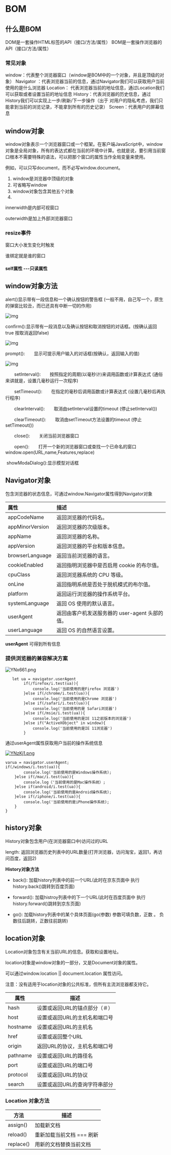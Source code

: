 # BOM

## 什么是BOM

DOM是一套操作HTML标签的API（接口/方法/属性）
BOM是一套操作浏览器的API（接口/方法/属性）

### 常见对象

window：代表整个浏览器窗口（window是BOM中的一个对象，并且是顶级的对象）
 Navigator ：代表浏览器当前的信息，通过Navigator我们可以获取用户当前使用的是什么浏览器
 Location： 代表浏览器当前的地址信息，通过Location我们可以获取或者设置当前的地址信息
 History：代表浏览器的历史信息，通过History我们可以实现上一步/刷新/下一步操作（出于
 对用户的隐私考虑，我们只能拿到当前的浏览记录，不能拿到所有的历史记录）
 Screen：代表用户的屏幕信息

## window对象

window对象表示一个浏览器窗口或一个框架。在客户端JavaScript中，window对象是全局对象，所有的表达式都在当前的环境中计算。也就是说，要引用当前窗口根本不需要特殊的语法，可以把那个窗口的属性当作全局变量来使用。

例如，可以只写document，而不必写window.document。

1. window是浏览器中顶级的对象
2. 可省略写window
3. window对象包含其他五个对象
4. 

innerwidth是内部可视窗口

outerwidth是加上外部浏览器窗口

### resize事件

窗口大小发生变化时触发

谁绑定就是谁的窗口

#### self属性 ---只读属性

## window对象方法

alert()显示带有一段信息和一个确认按钮的警告框 (一般不用，自己写一个，原生的弹窗比较丑，而已还具有中断一切的作用)  

![img](https://img2018.cnblogs.com/blog/1609428/201903/1609428-20190302223511104-1372756850.png)

confirm():显示带有一段消息以及确认按钮和取消按钮的对话框。(按确认返回 true 按取消返回false)

![img](https://img2018.cnblogs.com/blog/1609428/201903/1609428-20190302223852302-1542549863.png)

prompt():　　显示可提示用户输入的对话框(按确认，返回输入的值)

![img](https://img2018.cnblogs.com/blog/1609428/201903/1609428-20190307085937425-1969469458.png)

　　setInterval():　　按照指定的周期(以毫秒计)来调用函数或计算表达式  (通俗来讲就是，设置几毫秒运行一次程序)

　　setTimeout():　　在指定的毫秒后调用函数或计算表达式  (设置几毫秒后再执行程序)

　　clearInterval():　　取消由setInterval设置的timeout  (停止setInterval())

　　clearTimeout():　　取消由setTimeout方法设置的timeout  (停止setTimeout())

　　close():　　关闭当前浏览器窗口

　　open():　　打开一个新的浏览器窗口或查找一个已命名的窗口 window.open(URL,name,Features,replace)

​	showModaDialog():显示模型对话框



## Navigator对象

包含浏览器的状态信息，可通过window.Navigator属性得到Navigator对象

| 属性                                                         | 描述                                           |
| :----------------------------------------------------------- | :--------------------------------------------- |
| appCodeName | 返回浏览器的代码名。                           |
| appMinorVersion | 返回浏览器的次级版本。                         |
| appName| 返回浏览器的名称。                             |
| appVersion | 返回浏览器的平台和版本信息。                   |
| browserLanguage| 返回当前浏览器的语言。                         |
| cookieEnabled | 返回指明浏览器中是否启用 cookie 的布尔值。     |
| cpuClass | 返回浏览器系统的 CPU 等级。                    |
| onLine| 返回指明系统是否处于脱机模式的布尔值。         |
| platform | 返回运行浏览器的操作系统平台。                 |
| systemLanguage | 返回 OS 使用的默认语言。                       |
| userAgent | 返回由客户机发送服务器的 user-agent 头部的值。 |
| userLanguage | 返回 OS 的自然语言设置。                       |

**userAgent** 可得到所有信息

### 提供浏览器的兼容解决方案

![YNx661.png](https://s1.ax1x.com/2020/05/12/YNx661.png)

```
   let ua = navigator.userAgent
        if(/firefox/i.test(ua)){
            console.log('当前使用的是Firefox 浏览器')
        }else if(/chrome/i.test(ua)){
            console.log('当前使用的是Chrome 浏览器')
        }else if(/safari/i.test(ua)){
            console.log('当前使用的是 Safari浏览器')
        }else if(/msie/i.test(ua)){
            console.log('当前使用的是IE 11之前版本的浏览器')
        }else if("ActiveXObject" in window){
            console.log('当前使用的是IE 11浏览器')
        }
```



通过userAgent属性获取用户当前的操作系统信息

[![YNzKj1.png](https://s1.ax1x.com/2020/05/12/YNzKj1.png)](https://imgchr.com/i/YNzKj1)

```
varua = navigator.userAgent;
if(/windows/i.test(ua)){
		console.log('当前使用的是Windows操作系统);
	}else if(/mac/i.test(ua)){
		console.log（'当前使用的是Mac操作系统）;
	}else if(android/i.test(ua)){
		console.log('当前使用的是Android操作系统);
	}else if(/iphone/i.test(ua)){
		console.log('当前使用的是iPhone操作系统);
	}
}
```



## history对象

History对象包含用户(在浏览器窗口中)访问过的URL

length:  返回浏览器历史列表中的URL数量(打开浏览器，访问淘宝，返回1，再访问百度，返回2)

**History对象方法**

- back(): 加载history列表中的前一个URL(此时在京东页面中  执行history.back()跳转到百度页面)

- forward(): 加载histroy列表中的下一个URL(此时在百度页面中  执行history.forward()跳转到京东页面)

- go(): 加载history列表中的某个具体页面(go(参数) 参数可填负数，正数 。   负数往后跳转，正数往前跳转)

## location对象

Location对象包含有关当前URL的信息。获取和设置地址。

location对象是window对象的一部分，又是Document对象的属性。

可以通过window.location ||  document.location 属性访问。

注意：没有适用于location对象的公共标准，但所有主流浏览器都支持它。

| 属性                                                         | 描述                          |
| ------------------------------------------------------------ | ----------------------------- |
| hash | 设置或返回URL的锚点部分（＃） |
| host | 设置或返回URL的主机名和端口号 |
| hostname | 设置或返回URL的主机名         |
| href | 设置或返回整个URL             |
| origin | 返回URL的协议，主机名和端口号 |
| pathname | 设置或返回URL的路径名         |
| port | 设置或返回URL的端口号         |
| protocol | 设置或返回URL的协议           |
| search | 设置或返回URL的查询字符串部分 |

### Location 对象方法

| 方法      | 描述                            |
| --------- | ------------------------------- |
| assign()  | 加载新文档                      |
| reload()  | 重新加载当前文档      ===  刷新 |
| replace() | 用新的文档替换当前文档          |







